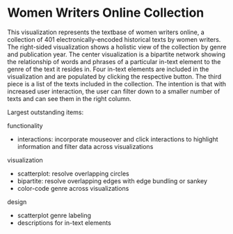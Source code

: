 # Women Writers Online Collection

This visualization represents the textbase of women writers online, a collection of 401 electronically-encoded historical texts by women writers. The right-sided visualization shows a holistic view of the collection by genre and publication year. The center visualization is a bipartite network showing the relationship of words and phrases of a particular in-text element to the genre of the text it resides in. Four in-text elements are included in the visualization and are populated by clicking the respective button. The third piece is a list of the texts included in the collection. The intention is that with increased user interaction, the user can filter down to a smaller number of texts and can see them in the right column.

Largest outstanding items:

functionality
- interactions: incorporate mouseover and click interactions to highlight information and filter data across visualizations

visualization
- scatterplot: resolve overlapping circles
- bipartite: resolve overlapping edges with edge bundling or sankey
- color-code genre across visualizations

design
- scatterplot genre labeling
- descriptions for in-text elements
